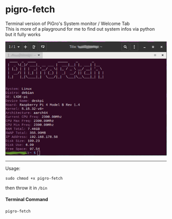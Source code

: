# pigro-fetch

Terminal version of PiGro's System monitor / Welcome Tab    
This is more of a playground for me to find out system infos via python    
but it fully works 

![GUI](https://github.com/actionschnitzel/pigro-fetch/blob/main/2022-05-18-134956_1920x1080_scrot.png)



---
Usage:    
```
sudo chmod +x pigro-fetch
```
then throw it in `/bin`    
    
#### Terminal Command
```pigro-fetch```
